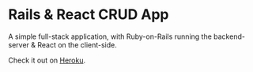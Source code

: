 # Rails & React CRUD App

A simple full-stack application, with Ruby-on-Rails running the backend-server & React on the client-side.

Check it out on [Heroku](https://gentle-lowlands-74873.herokuapp.com/).
